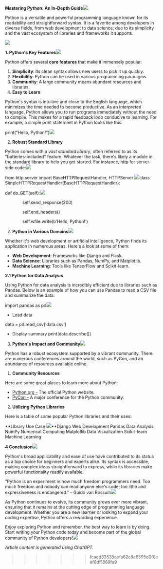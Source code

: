 **Mastering Python: An In-Depth Guide![](Aspose.Words.35a16ed9-7e54-4a78-ac66-ced52d2f45a0.001.png)**

Python is a versatile and powerful programming language known for its readability and straightforward syntax. It is a favorite among developers in diverse fields, from web development to data science, due to its simplicity and the vast ecosystem of libraries and frameworks it supports.

![](Aspose.Words.35a16ed9-7e54-4a78-ac66-ced52d2f45a0.002.png)

**1. Python's Key Features![](Aspose.Words.35a16ed9-7e54-4a78-ac66-ced52d2f45a0.003.png)**

Python offers several **core features** that make it immensely popular:

1. **Simplicity**: Its clean syntax allows new users to pick it up quickly.
1. **Flexibility**: Python can be used in various programming paradigms.
1. **Community**: A large community means abundant resources and libraries.
1. **Easy to Learn**

Python's syntax is intuitive and close to the English language, which minimizes the time needed to become productive. As an interpreted language, Python allows you to run programs immediately without the need to compile. This makes for a rapid feedback loop conducive to learning. For example, a simple print statement in Python looks like this:

print("Hello, Python!")![](Aspose.Words.35a16ed9-7e54-4a78-ac66-ced52d2f45a0.004.png)

2. **Robust Standard Library**

Python comes with a *vast standard library*, often referred to as its "batteries-included" feature. Whatever the task, there's likely a module in the standard library to help you get started. For instance,  http for server-side code:![](Aspose.Words.35a16ed9-7e54-4a78-ac66-ced52d2f45a0.005.png)

from http.server import BaseHTTPRequestHandler, HTTPServer ![](Aspose.Words.35a16ed9-7e54-4a78-ac66-ced52d2f45a0.006.png)class SimpleHTTPRequestHandler(BaseHTTPRequestHandler):

def do\_GET(self):![](Aspose.Words.35a16ed9-7e54-4a78-ac66-ced52d2f45a0.007.png)

`        `self.send\_response(200)

`        `self.end\_headers()

`        `self.wfile.write(b'Hello, Python!')

2. **Python in Various Domains![](Aspose.Words.35a16ed9-7e54-4a78-ac66-ced52d2f45a0.008.png)**

Whether it's web development or artificial intelligence, Python finds its application in numerous areas. Here's a look at some of them:

- **Web Development**: Frameworks like Django and Flask.
- **Data Science**: Libraries such as Pandas, NumPy, and Matplotlib.
- **Machine Learning**: Tools like TensorFlow and Scikit-learn.

**2.1 Python for Data Analysis**

Using Python for data analysis is incredibly efficient due to libraries such as Pandas. Below is an example of how you can use Pandas to read a CSV file and summarize the data:

import pandas as pd![](Aspose.Words.35a16ed9-7e54-4a78-ac66-ced52d2f45a0.009.png)

- Load data

data = pd.read\_csv('data.csv')

- Display summary print(data.describe())
3. **Python's Impact and Community![](Aspose.Words.35a16ed9-7e54-4a78-ac66-ced52d2f45a0.010.png)**

Python has a robust ecosystem supported by a vibrant community. There are numerous conferences around the world, such as PyCon, and an abundance of resources available online.

1. **Community Resources**

Here are some great places to learn more about Python:

- [Python.org -](https://www.python.org/) The official Python website.
- [PyCon -](https://pycon.org/) A major conference for the Python community.
2. **Utilizing Python Libraries**

Here is a table of some popular Python libraries and their uses:

**Library Use Case ![](Aspose.Words.35a16ed9-7e54-4a78-ac66-ced52d2f45a0.011.png)**Django Web Development Pandas Data Analysis NumPy Numerical Computing Matplotlib Data Visualization Scikit-learn Machine Learning

**4 Conclusion![](Aspose.Words.35a16ed9-7e54-4a78-ac66-ced52d2f45a0.012.png)**

Python's broad applicability and ease of use have contributed to its status as a top choice for beginners and experts alike. Its syntax is accessible, making complex ideas straightforward to express, while its libraries make powerful functionality readily available.

"Python is an experiment in how much freedom programmers need. Too much freedom and nobody can read anyone else's code; too little and expressiveness is endangered." - Guido van Rossum![](Aspose.Words.35a16ed9-7e54-4a78-ac66-ced52d2f45a0.013.png)

As Python continues to evolve, its community grows ever more vibrant, ensuring that it remains at the cutting edge of programming language development. Whether you are a new learner or looking to expand your coding expertise, Python offers a rewarding experience.

Enjoy exploring Python and remember, the best way to learn is by doing. Start writing your Python code today and become part of the global community of Python developers!![](Aspose.Words.35a16ed9-7e54-4a78-ac66-ced52d2f45a0.014.png)

*Article content is generated using ChatGPT.*
>>>>>>> fcaed33535aefa62e8a6595d0f8eef8df1869fa9
